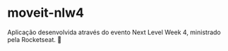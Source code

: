 # moveit-nlw4
Aplicação desenvolvida através do evento Next Level Week 4, ministrado pela Rocketseat. 🚀
